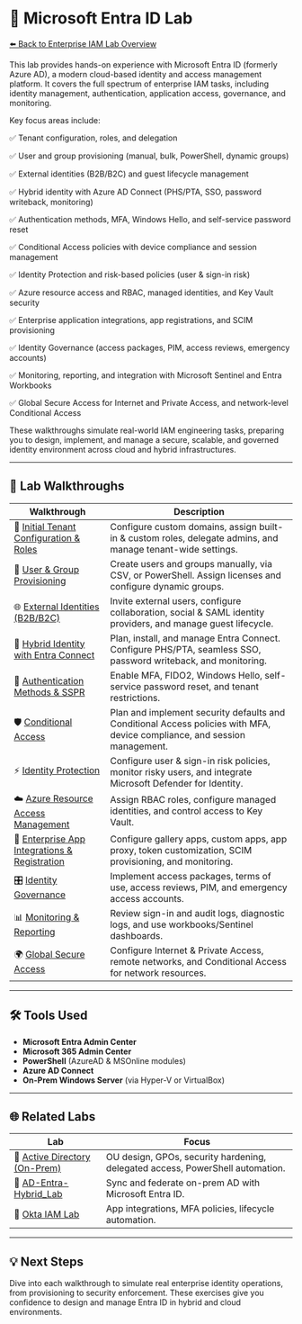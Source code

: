 # 🔐 Microsoft Entra ID Lab

[⬅️ Back to Enterprise IAM Lab Overview](../README.md)

This lab provides hands-on experience with Microsoft Entra ID (formerly Azure AD), a modern cloud-based identity and access management platform. It covers the full spectrum of enterprise IAM tasks, including identity management, authentication, application access, governance, and monitoring.

Key focus areas include:

✅ Tenant configuration, roles, and delegation

✅ User and group provisioning (manual, bulk, PowerShell, dynamic groups)

✅ External identities (B2B/B2C) and guest lifecycle management

✅ Hybrid identity with Azure AD Connect (PHS/PTA, SSO, password writeback, monitoring)

✅ Authentication methods, MFA, Windows Hello, and self-service password reset

✅ Conditional Access policies with device compliance and session management

✅ Identity Protection and risk-based policies (user & sign-in risk)

✅ Azure resource access and RBAC, managed identities, and Key Vault security

✅ Enterprise application integrations, app registrations, and SCIM provisioning

✅ Identity Governance (access packages, PIM, access reviews, emergency accounts)

✅ Monitoring, reporting, and integration with Microsoft Sentinel and Entra Workbooks

✅ Global Secure Access for Internet and Private Access, and network-level Conditional Access

These walkthroughs simulate real-world IAM engineering tasks, preparing you to design, implement, and manage a secure, scalable, and governed identity environment across cloud and hybrid infrastructures.

---

## 📂 Lab Walkthroughs

| Walkthrough                                                           | Description                                                                                                               |
| --------------------------------------------------------------------- | ------------------------------------------------------------------------------------------------------------------------- |
| 🏁 [Initial Tenant Configuration & Roles](./initial-tenant-config.md) | Configure custom domains, assign built-in & custom roles, delegate admins, and manage tenant-wide settings.               |
| 👤 [User & Group Provisioning](./user-and-group-provisioning.md)      | Create users and groups manually, via CSV, or PowerShell. Assign licenses and configure dynamic groups.                   |
| 🌐 [External Identities (B2B/B2C)](./external-identities.md)          | Invite external users, configure collaboration, social & SAML identity providers, and manage guest lifecycle.             |
| 🔗 [Hybrid Identity with Entra Connect](./hybrid-identity.md)         | Plan, install, and manage Entra Connect. Configure PHS/PTA, seamless SSO, password writeback, and monitoring.             |
| 🔑 [Authentication Methods & SSPR](./authentication-methods.md)       | Enable MFA, FIDO2, Windows Hello, self-service password reset, and tenant restrictions.                                   |
| 🛡️ [Conditional Access](./conditional-access.md)                     | Plan and implement security defaults and Conditional Access policies with MFA, device compliance, and session management. |
| ⚡ [Identity Protection](./identity-protection.md)                     | Configure user & sign-in risk policies, monitor risky users, and integrate Microsoft Defender for Identity.               |
| ☁️ [Azure Resource Access Management](./azure-access.md)              | Assign RBAC roles, configure managed identities, and control access to Key Vault.                                         |
| 📲 [Enterprise App Integrations & Registration](./enterprise-apps.md) | Configure gallery apps, custom apps, app proxy, token customization, SCIM provisioning, and monitoring.                   |
| 🎛️ [Identity Governance](./identity-governance.md)                   | Implement access packages, terms of use, access reviews, PIM, and emergency access accounts.                              |
| 📊 [Monitoring & Reporting](./monitoring-reporting.md)                | Review sign-in and audit logs, diagnostic logs, and use workbooks/Sentinel dashboards.                                    |
| 🌍 [Global Secure Access](./global-secure-access.md)                  | Configure Internet & Private Access, remote networks, and Conditional Access for network resources.                       |


---

## 🛠️ Tools Used

- **Microsoft Entra Admin Center**
- **Microsoft 365 Admin Center**
- **PowerShell** (AzureAD & MSOnline modules)
- **Azure AD Connect**
- **On-Prem Windows Server** (via Hyper-V or VirtualBox)

---

## 🌐 Related Labs

| Lab | Focus |
|-----|-------|
| 🧱 [Active Directory (On-Prem)](https://github.com/ColiverSEC/Enterprise-IAM-Lab/blob/main/activedirectory/README.md) | OU design, GPOs, security hardening, delegated access, PowerShell automation. |
| 🔄 [AD-Entra-Hybrid_Lab](../entra/README.md) | Sync and federate on-prem AD with Microsoft Entra ID. |
| 🔑 [Okta IAM Lab](https://github.com/ColiverSEC/Enterprise-IAM-Lab/tree/main/okta) | App integrations, MFA policies, lifecycle automation. |

---

## 💡 Next Steps

Dive into each walkthrough to simulate real enterprise identity operations, from provisioning to security enforcement. These exercises give you confidence to design and manage Entra ID in hybrid and cloud environments.
